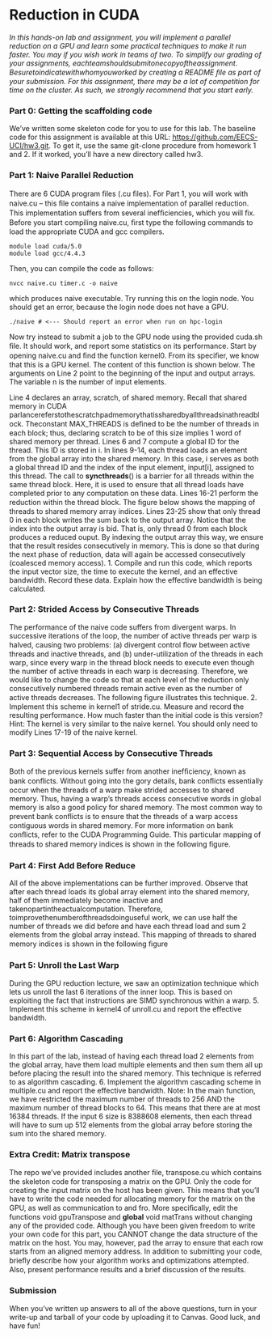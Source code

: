 # Reduction in CUDA

*In this hands-on lab and assignment, you will implement a parallel reduction on a GPU and learn some practical techniques to make it run faster. You may if you wish work in teams of two. To simplify our grading of your assignments, eachteamshouldsubmitonecopyoftheassignment. Besuretoindicatewithwhomyouworked by creating a README ﬁle as part of your submission. For this assignment, there may be a lot of competition for time on the cluster. As such, we strongly recommend that you start early.*

### Part 0: Getting the scaffolding code
We’ve written some skeleton code for you to use for this lab. The baseline code for this assignment is available at this URL: https://github.com/EECS-UCI/hw3.git. To get it, use the same git-clone procedure from homework 1 and 2. If it worked, you’ll have a new directory called hw3.

### Part 1: Naive Parallel Reduction
There are 6 CUDA program ﬁles (.cu ﬁles). For Part 1, you will work with naive.cu – this ﬁle contains a naive implementation of parallel reduction. This implementation suffers from several inefﬁciencies, which you will ﬁx. Before you start compiling naive.cu, ﬁrst type the following commands to load the appropriate CUDA and gcc compilers.

```shell
module load cuda/5.0
module load gcc/4.4.3
```

Then, you can compile the code as follows:

```shell
nvcc naive.cu timer.c -o naive
```
which produces naive executable. Try running this on the login node. You should get an error, because the login node does not have a GPU.
```shell
./naive # <--- Should report an error when run on hpc-login
```
Now try instead to submit a job to the GPU node using the provided cuda.sh ﬁle. It should work, and report some statistics on its performance. Start by opening naive.cu and ﬁnd the function kernel0. From its  speciﬁer, we know that this is a GPU kernel. The content of this function is shown below. The arguments on Line 2 point to the beginning of the input and output arrays. The variable n is the number of input elements.


Line 4 declares an array, scratch, of shared memory. Recall that shared memory in CUDA parlancereferstothescratchpadmemorythatissharedbyallthreadsinathreadblock. Theconstant MAX_THREADS is deﬁned to be the number of threads in each block; thus, declaring scratch to be of this size implies 1 word of shared memory per thread. Lines 6 and 7 compute a global ID for the thread. This ID is stored in i. In lines 9-14, each thread loads an element from the global array into the shared memory. In this case, i serves as both a global thread ID and the index of the input element, input[i], assigned to this thread. The call to __syncthreads__() is a barrier for all threads within the same thread block. Here, it is used to ensure that all thread loads have completed prior to any computation on these data. Lines 16-21 perform the reduction within the thread block. The ﬁgure below shows the mapping of threads to shared memory array indices. Lines 23-25 show that only thread 0 in each block writes the sum back to the output array. Notice that the index into the output array is bid. That is, only thread 0 from each block produces a reduced ouput. By indexing the output array this way, we ensure that the result resides consecutively in memory. This is done so that during the next phase of reduction, data will again be accessed consecutively (coalesced memory access). 1. Compile and run this code, which reports the input vector size, the time to execute the kernel, and an effective bandwidth. Record these data. Explain how the effective bandwidth is being calculated.

### Part 2: Strided Access by Consecutive Threads
The performance of the naive code suffers from divergent warps. In successive iterations of the loop, the number of active threads per warp is halved, causing two problems: (a) divergent control ﬂow between active threads and inactive threads, and (b) under-utilization of the threads in each warp, since every warp in the thread block needs to execute even though the number of active threads in each warp is decreasing. Therefore, we would like to change the code so that at each level of the reduction only consecutively numbered threads remain active even as the number of active threads decreases. The following ﬁgure illustrates this technique. 2. Implement this scheme in kernel1 of stride.cu. Measure and record the resulting performance. How much faster than the initial code is this version? Hint: The kernel is very similar to the naive kernel. You should only need to modify Lines 17-19 of the naive kernel.

### Part 3: Sequential Access by Consecutive Threads
Both of the previous kernels suffer from another inefﬁciency, known as bank conﬂicts. Without going into the gory details, bank conﬂicts essentially occur when the threads of a warp make strided accesses to shared memory. Thus, having a warp’s threads access consecutive words in global memory is also a good policy for shared memory. The most common way to prevent bank conﬂicts is to ensure that the threads of a warp access contiguous words in shared memory. For more information on bank conﬂicts, refer to the CUDA Programming Guide. This particular mapping of threads to shared memory indices is shown in the following ﬁgure.


### Part 4: First Add Before Reduce
All of the above implementations can be further improved. Observe that after each thread loads its global array element into the shared memory, half of them immediately become inactive and takenopartintheactualcomputation. Therefore, toimprovethenumberofthreadsdoinguseful work, we can use half the number of threads we did before and have each thread load and sum 2 elements from the global array instead. This mapping of threads to shared memory indices is shown in the following ﬁgure


### Part 5: Unroll the Last Warp
During the GPU reduction lecture, we saw an optimization technique which lets us unroll the last 6 iterations of the inner loop. This is based on exploiting the fact that instructions are SIMD synchronous within a warp. 5. Implement this scheme in kernel4 of unroll.cu and report the effective bandwidth.
### Part 6: Algorithm Cascading
In this part of the lab, instead of having each thread load 2 elements from the global array, have them load multiple elements and then sum them all up before placing the result into the shared memory. This technique is referred to as algorithm cascading. 6. Implement the algorithm cascading scheme in multiple.cu and report the effective bandwidth. Note: In the main function, we have restricted the maximum number of threads to 256 AND the maximum number of thread blocks to 64. This means that there are at most 16384 threads. If the input
6
size is 8388608 elements, then each thread will have to sum up 512 elements from the global array before storing the sum into the shared memory.
### Extra Credit: Matrix transpose
The repo we’ve provided includes another ﬁle, transpose.cu which contains the skeleton code for transposing a matrix on the GPU. Only the code for creating the input matrix on the host has been given. This means that you’ll have to write the code needed for allocating memory for the matrix on the GPU, as well as communication to and fro. More speciﬁcally, edit the functions void gpuTranspose and __global__ void matTrans without changing any of the provided code. Although you have been given freedom to write your own code for this part, you CANNOT change the data structure of the matrix on the host. You may, however, pad the array to ensure that each row starts from an aligned memory address. In addition to submitting your code, brieﬂy describe how your algorithm works and optimizations attempted. Also, present performance results and a brief discussion of the results.
### Submission
When you’ve written up answers to all of the above questions, turn in your write-up and tarball of your code by uploading it to Canvas. Good luck, and have fun!

